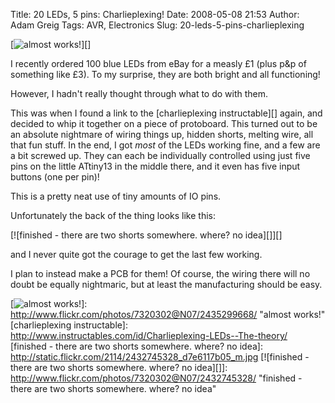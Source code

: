 Title: 20 LEDs, 5 pins: Charlieplexing!
Date: 2008-05-08 21:53
Author: Adam Greig
Tags: AVR, Electronics
Slug: 20-leds-5-pins-charlieplexing

[![almost works!][]][]

I recently ordered 100 blue LEDs from eBay for a measly £1 (plus p&p of
something like £3). To my surprise, they are both bright and all
functioning!

However, I hadn't really thought through what to do with them.

This was when I found a link to the [charlieplexing instructable][]
again, and decided to whip it together on a piece of protoboard. This
turned out to be an absolute nightmare of wiring things up, hidden
shorts, melting wire, all that fun stuff. In the end, I got *most* of
the LEDs working fine, and a few are a bit screwed up. They can each be
individually controlled using just five pins on the little ATtiny13 in
the middle there, and it even has five input buttons (one per pin)!

This is a pretty neat use of tiny amounts of IO pins.

Unfortunately the back of the thing looks like this:

[![finished - there are two shorts somewhere. where? no idea][]][]

and I never quite got the courage to get the last few working.

I plan to instead make a PCB for them! Of course, the wiring there will
no doubt be equally nightmaric, but at least the manufacturing should be
easy.

  [almost works!]: http://static.flickr.com/2414/2435299668_3eb69d7bf5_m.jpg
  [![almost works!][]]: http://www.flickr.com/photos/7320302@N07/2435299668/
    "almost works!"
  [charlieplexing instructable]: http://www.instructables.com/id/Charlieplexing-LEDs--The-theory/
  [finished - there are two shorts somewhere. where? no idea]: http://static.flickr.com/2114/2432745328_d7e6117b05_m.jpg
  [![finished - there are two shorts somewhere. where? no idea][]]: http://www.flickr.com/photos/7320302@N07/2432745328/
    "finished - there are two shorts somewhere. where? no idea"
